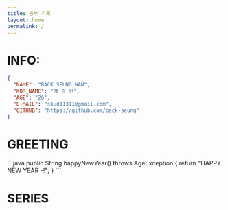 ```yaml
---
title: 공부_기록
layout: home
permalink: /
---
```


# INFO:
<p></p>

```json
{ 
  "NAME": "BACK SEUNG HAN",
  "KOR_NAME": "백 승 한",
  "AGE": "26",
  "E-MAIL": "skud11311@gmail.com",
  "GITHUB": "https://github.com/back-seung"
}
```
# GREETING
<p></p>
```java
public String happyNewYear() throws AgeException {
  return "HAPPY NEW YEAR -!";
}
```

# SERIES


